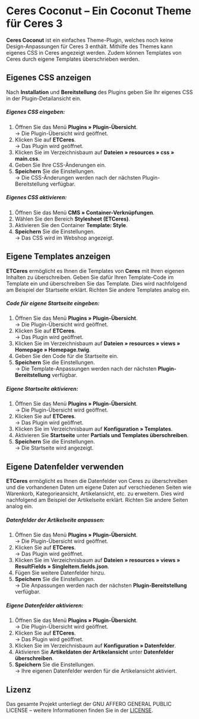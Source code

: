 # Ceres Coconut – Ein Coconut Theme für Ceres 3

**Ceres Coconut** ist ein einfaches Theme-Plugin, welches noch keine Design-Anpassungen für Ceres 3 enthält. Mithilfe des Themes kann eigenes CSS in Ceres angezeigt werden. Zudem können Templates von Ceres durch eigene Templates überschrieben werden.

## Eigenes CSS anzeigen

Nach **Installation** und **Bereitstellung** des Plugins geben Sie Ihr eigenes CSS in der Plugin-Detailansicht ein.

##### Eigenes CSS eingeben:

1. Öffnen Sie das Menü **Plugins » Plugin-Übersicht**.<br /> → Die Plugin-Übersicht wird geöffnet.
2. Klicken Sie auf **ETCeres**.<br /> → Das Plugin wird geöffnet.
3. Klicken Sie im Verzeichnisbaum auf **Dateien » resources » css » main.css**.
4. Geben Sie Ihre CSS-Änderungen ein.
5. **Speichern** Sie die Einstellungen.<br /> → Die CSS-Änderungen werden nach der nächsten Plugin-Bereitstellung verfügbar.

##### Eigenes CSS aktivieren:

1. Öffnen Sie das Menü **CMS » Container-Verknüpfungen**.
2. Wählen Sie den Bereich **Stylesheet (ETCeres)**.
3. Aktivieren Sie den Container **Template: Style**.
4. **Speichern** Sie die Einstellungen.<br /> → Das CSS wird im Webshop angezeigt.

## Eigene Templates anzeigen

**ETCeres** ermöglicht es Ihnen die Templates von **Ceres** mit Ihren eigenen Inhalten zu überschreiben. Geben Sie dafür Ihren Template-Code im Template ein und überschreiben Sie das Template. Dies wird nachfolgend am Beispiel der Startseite erklärt. Richten Sie andere Templates analog ein.

##### Code für eigene Startseite eingeben:

1. Öffnen Sie das Menü **Plugins » Plugin-Übersicht**.<br /> → Die Plugin-Übersicht wird geöffnet.
2. Klicken Sie auf **ETCeres**.<br /> → Das Plugin wird geöffnet.
3. Klicken Sie im Verzeichnisbaum auf **Dateien » resources » views » Homepage » Homepage.twig**.
4. Geben Sie den Code für die Startseite ein.
5. **Speichern** Sie die Einstellungen.<br /> → Die Template-Anpassungen werden nach der nächsten **Plugin-Bereitstellung** verfügbar.

##### Eigene Startseite aktivieren:

1. Öffnen Sie das Menü **Plugins » Plugin-Übersicht**.<br /> → Die Plugin-Übersicht wird geöffnet.
2. Klicken Sie auf **ETCeres**.<br /> → Das Plugin wird geöffnet.
3. Klicken Sie im Verzeichnisbaum auf **Konfiguration » Templates**.
4. Aktivieren Sie **Startseite** unter **Partials und Templates überschreiben**.
5. **Speichern** Sie die Einstellungen.<br /> → Die Startseite wird angezeigt.

## Eigene Datenfelder verwenden

**ETCeres** ermöglicht es Ihnen die Datenfelder von Ceres zu überschreiben und die vorhandenen Daten um eigene Daten auf verschiedenen Seiten wie Warenkorb, Kategorieansicht, Artikelansicht, etc. zu erweitern. Dies wird nachfolgend am Beispiel der Artikelseite erklärt. Richten Sie andere Seiten analog ein.

##### Datenfelder der Artikelseite anpassen:

1. Öffnen Sie das Menü **Plugins » Plugin-Übersicht**.<br /> → Die Plugin-Übersicht wird geöffnet.
2. Klicken Sie auf **ETCeres**.<br /> → Das Plugin wird geöffnet.
3. Klicken Sie im Verzeichnisbaum auf **Dateien » resources » views » ResultFields » SingleItem.fields.json**.
4. Fügen Sie weitere Datenfelder hinzu.
5. **Speichern** Sie die Einstellungen.<br /> → Die Anpassungen werden nach der nächsten **Plugin-Bereitstellung** verfügbar.

##### Eigene Datenfelder aktivieren:

1. Öffnen Sie das Menü **Plugins » Plugin-Übersicht**.<br /> → Die Plugin-Übersicht wird geöffnet.
2. Klicken Sie auf **ETCeres**.<br /> → Das Plugin wird geöffnet.
3. Klicken Sie im Verzeichnisbaum auf **Konfiguration » Datenfelder**.
4. Aktivieren Sie **Artikeldaten der Artikelansicht** unter **Datenfelder überschreiben**.
5. **Speichern** Sie die Einstellungen.<br /> → Ihre eigenen Datenfelder werden für die Artikelansicht aktiviert.

## Lizenz

Das gesamte Projekt unterliegt der GNU AFFERO GENERAL PUBLIC LICENSE – weitere Informationen finden Sie in der [LICENSE](https://github.com/plentymarkets/plugin-ceres-Coconut/blob/master/LICENSE).
